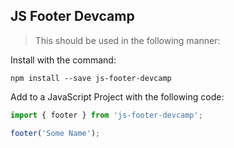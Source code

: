 ## JS Footer Devcamp
>This should be used in the following manner:

Install with the command:
```
npm install --save js-footer-devcamp
```

Add to a JavaScript Project with the following code:
```javascript
import { footer } from 'js-footer-devcamp';

footer('Some Name');
```